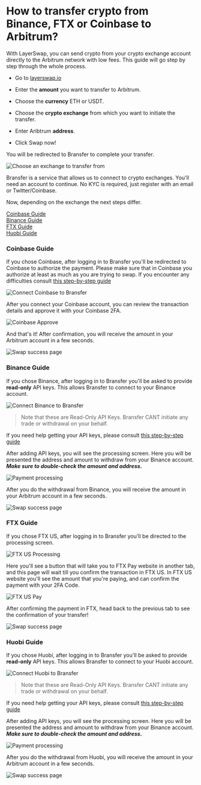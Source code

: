 # How to transfer crypto from Binance, FTX or Coinbase to Arbitrum?

With LayerSwap, you can send crypto from your crypto exchange account directly to the Arbitrum network with low fees.
This guide will go step by step through the whole process.

- Go to [layerswap.io](https://layerswap.io)

- Enter the **amount** you want to transfer to Arbitrum.
- Choose the **currency** ETH or USDT.
- Choose the **crypto exchange** from which you want to initiate the transfer.
- Enter Aribtrum **address**.
- Click Swap now!

You will be redirected to Bransfer to complete your transfer.

![Choose an exchange to transfer from](/images/bransfer_choose_exchange.png)

Bransfer is a service that allows us to connect to crypto exchanges.
You'll need an account to continue. No KYC is required, just register with an email or Twitter/Coinbase.

Now, depending on the exchange the next steps differ.

[Coinbase Guide](#coinbase-guide) <br />
[Binance Guide](#binance-guide) <br />
[FTX Guide](#ftx-guide) <br />
[Huobi Guide](#huobi-guide) <br />

### Coinbase Guide

If you chose Coinbase, after logging in to Bransfer you'll be redirected to Coinbase to authorize the payment. 
Please make sure that in Coinbase you authorize at least as much as you are trying to swap. If you encounter any difficulties consult [this step-by-step guide](https://help.bransfer.io/article/guide-coinbase)

![Connect Coinbase to Bransfer](/images/coinbase_authorize.png)

After you connect your Coinbase account, you can review the transaction details and approve it with your Coinbase 2FA.

![Coinbase Approve](/images/coinbase_confirm.png)

And that's it! After confirmation, you will receive the amount in your Arbitrum account in a few seconds.

![Swap success page](/images/swap_success.png)

### Binance Guide

If you chose Binance, after logging in to Bransfer you'll be asked to provide **read-only** API keys. This allows Bransfer to connect to your Binance account.  

![Connect Binance to Bransfer](/images/binance_connect_bransfer.png)
> Note that these are Read-Only API Keys. Bransfer CANT initiate any trade or withdrawal on your behalf.

If you need help getting your API keys, please consult [this step-by-step guide](https://help.bransfer.io/article/guide-binance)

After adding API keys, you will see the processing screen.
Here you will be presented the address and amount to withdraw from your Binance account.
***Make sure to double-check the amount and address.***

![Payment processing](/images/payment_processing.png)

After you do the withdrawal from Binance, you will receive the amount in your Arbitrum account in a few seconds.

![Swap success page](/images/swap_success.png)

### FTX Guide

If you chose FTX US, after logging in to Bransfer you'll be directed to the processing screen. 

![FTX US Processing](/images/ftx_processing.png)

Here you'll see a button that will take you to FTX Pay website in another tab, and this page will wait till you confirm the transaction in FTX US.
In FTX US website you'll see the amount that you're paying, and can confirm the payment with your 2FA Code.

![FTX US Pay](/images/ftx_pay.png)

After confirming the payment in FTX, head back to the previous tab to see the confirmation of your transfer!

![Swap success page](/images/swap_success.png)

### Huobi Guide

If you chose Huobi, after logging in to Bransfer you'll be asked to provide **read-only** API keys. This allows Bransfer to connect to your Huobi account.  

![Connect Huobi to Bransfer](/images/huobi_connect_bransfer.png)
> Note that these are Read-Only API Keys. Bransfer CANT initiate any trade or withdrawal on your behalf.

If you need help getting your API keys, please consult [this step-by-step guide](https://help.bransfer.io/article/guide-huobi)

After adding API keys, you will see the processing screen.
Here you will be presented the address and amount to withdraw from your Binance account.
***Make sure to double-check the amount and address.***

![Payment processing](/images/huobi_payment_processing.png)

After you do the withdrawal from Huobi, you will receive the amount in your Arbitrum account in a few seconds.

![Swap success page](/images/swap_success.png)
